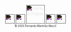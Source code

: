 

<div align="center">

<a href="https://www.linkedin.com/in/fernando-mart%C3%ADnez-marco-a8127328/" target="_blank">
  <img src="https://cdn.jsdelivr.net/gh/simple-icons/simple-icons/icons/linkedin.svg" alt="LinkedIn" width="30" height="30" style="filter: invert(1);">
</a>
<a href="https://github.com/fmmarco29" target="_blank">
  <img src="https://cdn.jsdelivr.net/gh/simple-icons/simple-icons/icons/github.svg" alt="GitHub" width="30" height="30" style="filter: invert(1);">
</a>
<a href="https://fmmarco29.github.io/AI/" target="_blank">
  <img src="https://cdn.jsdelivr.net/gh/simple-icons/simple-icons/icons/githubpages.svg" alt="GitHub Pages" width="60" height="60" style="filter: invert(1);">
</a>
<a href="https://huggingface.co/fmcsihe2929" target="_blank">
  <img src="https://cdn.jsdelivr.net/gh/simple-icons/simple-icons/icons/huggingface.svg" alt="Hugging Face" width="30" height="30" style="filter: invert(1);">
</a>
<a href="mailto:fmmarco29@outlook.com" target="_blank">
  <img src="https://cdn.jsdelivr.net/gh/simple-icons/simple-icons/icons/microsoftoutlook.svg" alt="Outlook" width="30" height="30" style="filter: invert(1);">
</a>

</div>

<div align="center" style="font-size: 60%;">
© 2025 Fernando Martínez Marco
</div>
